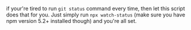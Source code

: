 if your're tired to run `git status` command every time, then let this script does that for you. Just simply run `npx watch-status` (make sure you have npm version 5.2+ installed though) and you're all set.

